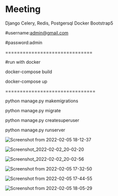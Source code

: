 # Meeting

Django 
Celery, Redis, Postgersql
Docker
Bootstrap5


#username:admin@gmail.com

#password:admin

==============================

#run with docker

docker-compose build

docker-compose up

===============================


python manage.py makemigrations

python manage.py migrate

python manage.py createsuperuser

python manage.py runserver


![Screenshot from 2022-02-05 18-12-37](https://user-images.githubusercontent.com/43889064/152646537-9a54f6a1-a7fc-450b-9e92-d63565117b83.png)


![Screenshot_2022-02-02_20-02-20](https://user-images.githubusercontent.com/43889064/152206282-f4e908df-34dc-414f-9a86-0d786c42c388.png)


![Screenshot_2022-02-02_20-02-56](https://user-images.githubusercontent.com/43889064/152206386-aa825307-7104-4998-aa50-542af3b0393c.png)


![Screenshot from 2022-02-05 17-32-50](https://user-images.githubusercontent.com/43889064/152645319-a530c03e-b889-4241-8fed-c4c603a50c56.png)


![Screenshot from 2022-02-05 17-44-55](https://user-images.githubusercontent.com/43889064/152645511-018e08b1-32fb-4185-b338-db751de267af.png)


![Screenshot from 2022-02-05 18-05-29](https://user-images.githubusercontent.com/43889064/152646300-c1f875ae-cff1-4feb-946a-e38ea02b171e.png)
